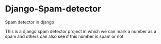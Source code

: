 # Django-Spam-detector
Spam detector in django 

This is a django spam detector project in which we can mark a number as a spam and others can also see if this number is spam or not.
